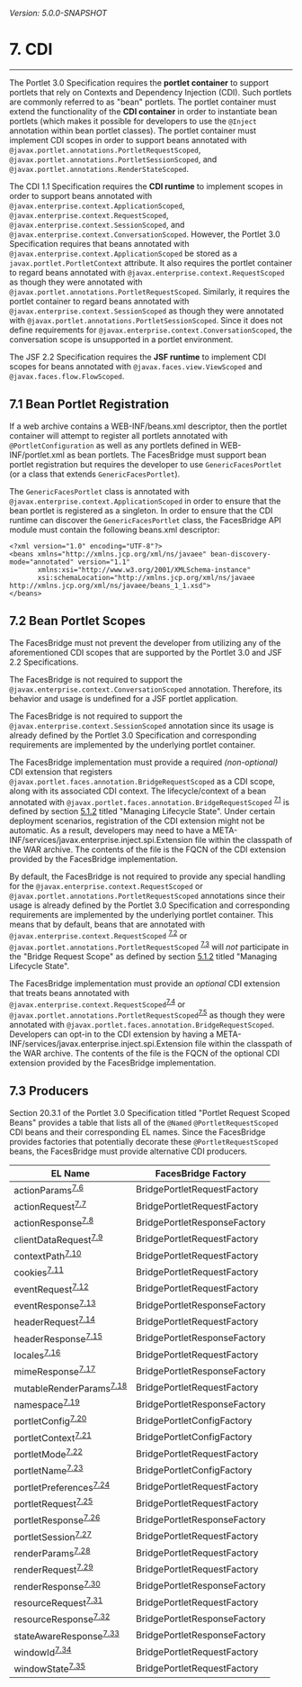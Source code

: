 _Version: 5.0.0-SNAPSHOT_

# 7. CDI

* * *

The Portlet 3.0 Specification requires the **portlet container** to support portlets that rely on Contexts and
Dependency Injection (CDI). Such portlets are commonly referred to as "bean" portlets. The portlet container must extend
the functionality of the **CDI container** in order to instantiate bean portlets (which makes it possible for developers
to use the `@Inject` annotation within bean portlet classes). The portlet container must implement CDI scopes in order
to support beans annotated with `@javax.portlet.annotations.PortletRequestScoped`,
`@javax.portlet.annotations.PortletSessionScoped`, and `@javax.portlet.annotations.RenderStateScoped`.

The CDI 1.1 Specification requires the **CDI runtime** to implement scopes in order to support beans annotated with
`@javax.enterprise.context.ApplicationScoped`, `@javax.enterprise.context.RequestScoped`,
`@javax.enterprise.context.SessionScoped`, and `@javax.enterprise.context.ConversationScoped`. However, the Portlet 3.0
Specification requires that beans annotated with `@javax.enterprise.context.ApplicationScoped` be stored as a
`javax.portlet.PortletContext` attribute. It also requires the portlet container to regard beans annotated with
`@javax.enterprise.context.RequestScoped` as though they were annotated with
`@javax.portlet.annotations.PortletRequestScoped`. Similarly, it requires the portlet container to regard beans
annotated with `@javax.enterprise.context.SessionScoped` as though they were annotated with
`@javax.portlet.annotations.PortletSessionScoped`. Since it does not define requirements for
`@javax.enterprise.context.ConversationScoped`, the conversation scope is unsupported in a portlet environment.

The JSF 2.2 Specification requires the **JSF runtime** to implement CDI scopes for beans annotated with
`@javax.faces.view.ViewScoped` and `@javax.faces.flow.FlowScoped`.

## <a name="7.1"></a>7.1 Bean Portlet Registration

If a web archive contains a WEB-INF/beans.xml descriptor, then the portlet container will attempt to register all
portlets annotated with `@PortletConfiguration` as well as any portlets defined in WEB-INF/portlet.xml as bean portlets.
The FacesBridge must support bean portlet registration but requires the developer to use `GenericFacesPortlet` (or a
class that extends `GenericFacesPortlet`).
 
The `GenericFacesPortlet` class is annotated with `@javax.enterprise.context.ApplicationScoped` in order to ensure that
the bean portlet is registered as a singleton. In order to ensure that the CDI runtime can discover the
`GenericFacesPortlet` class, the FacesBridge API module must contain the following beans.xml descriptor:

    <?xml version="1.0" encoding="UTF-8"?>
    <beans xmlns="http://xmlns.jcp.org/xml/ns/javaee" bean-discovery-mode="annotated" version="1.1"
	       xmlns:xsi="http://www.w3.org/2001/XMLSchema-instance"
	       xsi:schemaLocation="http://xmlns.jcp.org/xml/ns/javaee http://xmlns.jcp.org/xml/ns/javaee/beans_1_1.xsd">
    </beans>

## <a name="7.2"></a>7.2 Bean Portlet Scopes

The FacesBridge must not prevent the developer from utilizing any of the aforementioned CDI scopes that are supported by
the Portlet 3.0 and JSF 2.2 Specifications.

The FacesBridge is not required to support the `@javax.enterprise.context.ConversationScoped` annotation. Therefore,
its behavior and usage is undefined for a JSF portlet application.

The FacesBridge is not required to support the `@javax.enterprise.context.SessionScoped` annotation since its usage is
already defined by the Portlet 3.0 Specification and corresponding requirements are implemented by the underlying
portlet container.

The FacesBridge implementation must provide a required *(non-optional)* CDI extension that registers
`@javax.portlet.faces.annotation.BridgeRequestScoped` as a CDI scope, along with its associated CDI context. The
lifecycle/context of a bean annotated with `@javax.portlet.faces.annotation.BridgeRequestScoped`
<sup>[7.1](tck-tests.md#7.1)</sup> is defined by section [5.1.2](chapter-5-request-lifecycle.md#5.1.2) titled "Managing
Lifecycle State". Under certain deployment scenarios, registration of the CDI extension might not be automatic. As a
result, developers may need to have a META-INF/services/javax.enterprise.inject.spi.Extension file within the classpath
of the WAR archive. The contents of the file is the FQCN of the CDI extension provided by the FacesBridge
implementation.

By default, the FacesBridge is not required to provide any special handling for the
`@javax.enterprise.context.RequestScoped` or `@javax.portlet.annotations.PortletRequestScoped` annotations since their
usage is already defined by the Portlet 3.0 Specification and corresponding requirements are implemented by the
underlying portlet container. This means that by default, beans that are annotated with
`@javax.enterprise.context.RequestScoped` <sup>[7.2](tck-tests.md#7.2)</sup> or
`@javax.portlet.annotations.PortletRequestScoped` <sup>[7.3](tck-tests.md#7.3)</sup> will _not_ participate in the
"Bridge Request Scope" as defined by section [5.1.2](chapter-5-request-lifecycle.md#5.1.2) titled "Managing Lifecycle
State".

The FacesBridge implementation must provide an *optional* CDI extension that treats beans annotated with
`@javax.enterprise.context.RequestScoped`<sup>[7.4](tck-tests.md#7.4)</sup> or
`@javax.portlet.annotations.PortletRequestScoped`<sup>[7.5](tck-tests.md#7.5)</sup> as though they were annotated with
`@javax.portlet.faces.annotation.BridgeRequestScoped`. Developers can opt-in to the CDI extension by having a
META-INF/services/javax.enterprise.inject.spi.Extension file within the classpath of the WAR archive. The contents of
the file is the FQCN of the optional CDI extension provided by the FacesBridge implementation.

## <a name="7.3"></a>7.3 Producers

Section 20.3.1 of the Portlet 3.0 Specification titled "Portlet Request Scoped Beans" provides a table that lists all of
the `@Named` `@PortletRequestScoped` CDI beans and their corresponding EL names. Since the FacesBridge provides factories
that potentially decorate these `@PortletRequestScoped` beans, the FacesBridge must provide alternative CDI producers.

|EL Name|FacesBridge Factory|
|-------|-------------------|
|actionParams<sup>[7.6](tck-tests.md#7.6)</sup>|BridgePortletRequestFactory|
|actionRequest<sup>[7.7](tck-tests.md#7.7)</sup>|BridgePortletRequestFactory|
|actionResponse<sup>[7.8](tck-tests.md#7.8)</sup>|BridgePortletResponseFactory|
|clientDataRequest<sup>[7.9](tck-tests.md#7.9)</sup>|BridgePortletRequestFactory|
|contextPath<sup>[7.10](tck-tests.md#7.10)</sup>|BridgePortletRequestFactory|
|cookies<sup>[7.11](tck-tests.md#7.11)</sup>|BridgePortletRequestFactory|
|eventRequest<sup>[7.12](tck-tests.md#7.12)</sup>|BridgePortletRequestFactory|
|eventResponse<sup>[7.13](tck-tests.md#7.13)</sup>|BridgePortletResponseFactory|
|headerRequest<sup>[7.14](tck-tests.md#7.14)</sup>|BridgePortletRequestFactory|
|headerResponse<sup>[7.15](tck-tests.md#7.15)</sup>|BridgePortletResponseFactory|
|locales<sup>[7.16](tck-tests.md#7.16)</sup>|BridgePortletRequestFactory|
|mimeResponse<sup>[7.17](tck-tests.md#7.17)</sup>|BridgePortletResponseFactory|
|mutableRenderParams<sup>[7.18](tck-tests.md#7.18)</sup>|BridgePortletRequestFactory|
|namespace<sup>[7.19](tck-tests.md#7.19)</sup>|BridgePortletResponseFactory|
|portletConfig<sup>[7.20](tck-tests.md#7.20)</sup>|BridgePortletConfigFactory|
|portletContext<sup>[7.21](tck-tests.md#7.21)</sup>|BridgePortletConfigFactory|
|portletMode<sup>[7.22](tck-tests.md#7.22)</sup>|BridgePortletRequestFactory|
|portletName<sup>[7.23](tck-tests.md#7.23)</sup>|BridgePortletConfigFactory|
|portletPreferences<sup>[7.24](tck-tests.md#7.24)</sup>|BridgePortletRequestFactory|
|portletRequest<sup>[7.25](tck-tests.md#7.25)</sup>|BridgePortletRequestFactory|
|portletResponse<sup>[7.26](tck-tests.md#7.26)</sup>|BridgePortletResponseFactory|
|portletSession<sup>[7.27](tck-tests.md#7.27)</sup>|BridgePortletRequestFactory|
|renderParams<sup>[7.28](tck-tests.md#7.28)</sup>|BridgePortletRequestFactory|
|renderRequest<sup>[7.29](tck-tests.md#7.29)</sup>|BridgePortletRequestFactory|
|renderResponse<sup>[7.30](tck-tests.md#7.30)</sup>|BridgePortletResponseFactory|
|resourceRequest<sup>[7.31](tck-tests.md#7.31)</sup>|BridgePortletRequestFactory|
|resourceResponse<sup>[7.32](tck-tests.md#7.32)</sup>|BridgePortletResponseFactory|
|stateAwareResponse<sup>[7.33](tck-tests.md#7.33)</sup>|BridgePortletResponseFactory|
|windowId<sup>[7.34](tck-tests.md#7.34)</sup>|BridgePortletRequestFactory|
|windowState<sup>[7.35](tck-tests.md#7.35)</sup>|BridgePortletRequestFactory|
